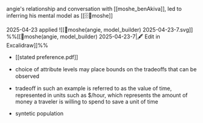 angie's relationship and conversation with [[moshe_benAkiva]], led to inferring his mental model as [[🗄️🧠moshe]]                                                                                                        

2025-04-23
applied ![[🤜moshe(angie, model_builder) 2025-04-23-7.svg]]
%%[[🤜moshe(angie, model_builder) 2025-04-23-7|🖋 Edit in Excalidraw]]%%

- [[stated preference.pdf]]


- choice of attribute levels may place bounds on the tradeoﬀs that can be observed
- tradeoﬀ in such an example is referred to as the value of time, represented in units such as $/hour, which represents the amount of money a traveler is willing to spend to save a unit of time


- syntetic population

